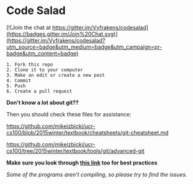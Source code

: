 # Code Salad

[![Join the chat at https://gitter.im/Vyfrakens/codesalad](https://badges.gitter.im/Join%20Chat.svg)](https://gitter.im/Vyfrakens/codesalad?utm_source=badge&utm_medium=badge&utm_campaign=pr-badge&utm_content=badge)

	1. Fork this repo
	2. Clone it to your computer
	3. Make an edit or create a new post
	4. Commit
	5. Push
	6. Create a pull request

**Don't know a lot about git??**

Then you should check these files for assistance:

https://github.com/mikeizbicki/ucr-cs100/blob/2015winter/textbook/cheatsheets/git-cheatsheet.md

https://github.com/mikeizbicki/ucr-cs100/tree/2015winter/textbook/tools/git/advanced-git

**Make sure you look through [this link](http://www.git-tower.com/learn/ebook/command-line/appendix/best-practices) too for best practices**

*Some of the programs aren't compiling, so please try to find the issues.*
